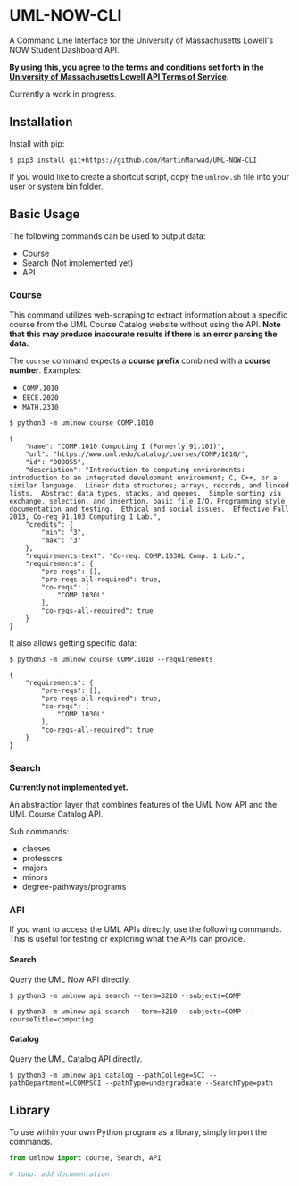 # UML-NOW-CLI

A Command Line Interface for the University of Massachusetts Lowell's NOW Student Dashboard API.

**By using this, you agree to the terms and conditions set forth in the [University of Massachusetts Lowell API Terms of Service](https://www.uml.edu/api/Static/tos.html).**

Currently a work in progress.

## Installation

Install with pip:

```
$ pip3 install git+https://github.com/MartinMarwad/UML-NOW-CLI
```

If you would like to create a shortcut script, copy the `umlnow.sh` file into your user or system bin folder. 


## Basic Usage

The following commands can be used to output data:
- Course
- Search (Not implemented yet)
- API

### Course

This command utilizes web-scraping to extract information about a specific course from the UML Course Catalog website without using the API. **Note that this may produce inaccurate results if there is an error parsing the data.**

The `course` command expects a **course prefix** combined with a **course number**. Examples:
- `COMP.1010`
- `EECE.2020`
- `MATH.2310`

```
$ python3 -m umlnow course COMP.1010
```

```
{
    "name": "COMP.1010 Computing I (Formerly 91.101)",
    "url": "https://www.uml.edu/catalog/courses/COMP/1010/",
    "id": "008055",
    "description": "Introduction to computing environments: introduction to an integrated development environment; C, C++, or a similar language.  Linear data structures; arrays, records, and linked lists.  Abstract data types, stacks, and queues.  Simple sorting via exchange, selection, and insertion, basic file I/O. Programming style documentation and testing.  Ethical and social issues.  Effective Fall 2013, Co-req 91.103 Computing 1 Lab.",
    "credits": {
        "min": "3",
        "max": "3"
    },
    "requirements-text": "Co-req: COMP.1030L Comp. 1 Lab.",
    "requirements": {
        "pre-reqs": [],
        "pre-reqs-all-required": true,
        "co-reqs": [
            "COMP.1030L"
        ],
        "co-reqs-all-required": true
    }
}
```

It also allows getting specific data:
```
$ python3 -m umlnow course COMP.1010 --requirements
```
```
{
    "requirements": {
        "pre-reqs": [],
        "pre-reqs-all-required": true,
        "co-reqs": [
            "COMP.1030L"
        ],
        "co-reqs-all-required": true
    }
}
```


### Search

**Currently not implemented yet.**

An abstraction layer that combines features of the UML Now API and the UML Course Catalog API.  

Sub commands:
- classes
- professors
- majors
- minors
- degree-pathways/programs


### API

If you want to access the UML APIs directly, use the following commands. This is useful for testing or exploring what the APIs can provide. 


#### Search

Query the UML Now API directly. 

```
$ python3 -m umlnow api search --term=3210 --subjects=COMP
```

```
$ python3 -m umlnow api search --term=3210 --subjects=COMP --courseTitle=computing
```



#### Catalog

Query the UML Catalog API directly. 

```
$ python3 -m umlnow api catalog --pathCollege=SCI --pathDepartment=LCOMPSCI --pathType=undergraduate --SearchType=path
```


## Library

To use within your own Python program as a library, simply import the commands. 

```python
from umlnow import course, Search, API

# todo: add documentation
```
